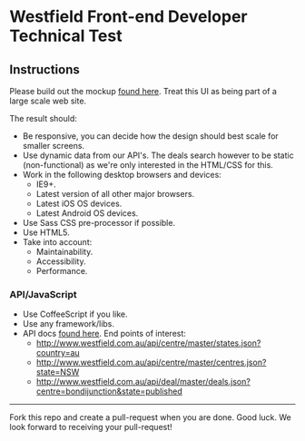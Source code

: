 # Westfield Front-end Developer Technical Test

## Instructions

Please build out the mockup [found here](https://github.com/westfield/technical_tests/blob/master/design_assets/mockup.png). Treat this UI as being part of a large scale web site.

The result should:

- Be responsive, you can decide how the design should best scale for smaller screens.
- Use dynamic data from our API's. The deals search however to be static (non-functional) as we're only interested in the HTML/CSS for this.
- Work in the following desktop browsers and devices:
	- IE9+.
	- Latest version of all other major browsers.
	- Latest iOS OS devices.
	- Latest Android OS devices.
- Use Sass CSS pre-processor if possible.
- Use HTML5.
- Take into account:
	- Maintainability.
	- Accessibility.
	- Performance.

### API/JavaScript

- Use CoffeeScript if you like.
- Use any framework/libs.
- API docs [found here](http://www.westfield.com.au/api). End points of interest:
  - <http://www.westfield.com.au/api/centre/master/states.json?country=au>
  - <http://www.westfield.com.au/api/centre/master/centres.json?state=NSW>
  - <http://www.westfield.com.au/api/deal/master/deals.json?centre=bondijunction&state=published>

----

Fork this repo and create a pull-request when you are done. Good luck. We look forward to receiving your pull-request!
